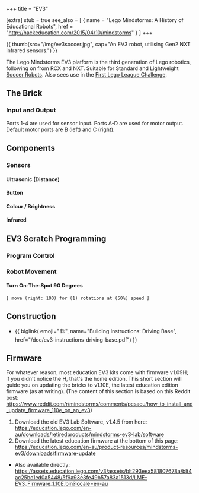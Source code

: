 +++
title = "EV3"

[extra]
stub = true
see_also = [
  { name = "Lego Mindstorms: A History of Educational Robots", href = "http://hackeducation.com/2015/04/10/mindstorms" }
]
+++

{{ thumb(src="/img/ev3soccer.jpg", cap="An EV3 robot, utilising Gen2 NXT infrared sensors.") }}

The Lego Mindstorms EV3 platform is the third generation of Lego robotics, following on from RCX and NXT. Suitable for Standard and Lightweight [Soccer Robots](@/wiki/soccer.md). Also sees use in the [First Lego League Challenge](@/wiki/fll.md).

## The Brick

### Input and Output

Ports 1-4 are used for sensor input.
Ports A-D are used for motor output. Default motor ports are B (left) and C (right).

## Components

### Sensors

#### Ultrasonic (Distance)

#### Button

#### Colour / Brightness

#### Infrared

## EV3 Scratch Programming

### Program Control

### Robot Movement

#### Turn On-The-Spot 90 Degrees

```
[ move (right: 100) for (1) rotations at (50%) speed ]
```

## Construction

* {{ biglink(
  emoji="🏗️",
  name="Building Instructions: Driving Base",
  href="/doc/ev3-instructions-driving-base.pdf")
}}

## Firmware

For whatever reason, most education EV3 kits come with firmware v1.09H; if you didn't notice the H, that's the home edition. This short section will guide you on updating the bricks to v1.10E, the latest education edition firmware (as at writing). (The content of this section is based on this Reddit post: <https://www.reddit.com/r/mindstorms/comments/pcsacu/how_to_install_and_update_firmware_110e_on_an_ev3>)


1. Download the old EV3 Lab Software, v1.4.5 from here: <https://education.lego.com/en-au/downloads/retiredproducts/mindstorms-ev3-lab/software>
2. Download the latest education firmware at the bottom of this page: <https://education.lego.com/en-au/product-resources/mindstorms-ev3/downloads/firmware-update>
  * Also available directly: <https://assets.education.lego.com/v3/assets/blt293eea581807678a/blt4ac25bc1ed0a5448/5f9a93e3fe49b57a83a1513d/LME-EV3_Firmware_1.10E.bin?locale=en-au>
